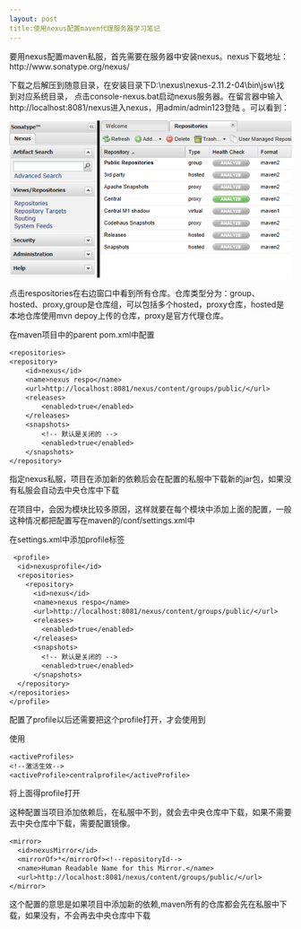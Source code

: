 ```yaml
---
layout: post
title:使用nexus配置maven代理服务器学习笔记
---
```

 <p>
 	要用nexus配置maven私服，首先需要在服务器中安装nexus。nexus下载地址：http://www.sonatype.org/nexus/
 </p>
 <p>
 	下载之后解压到随意目录，在安装目录下D:\nexus\nexus-2.11.2-04\bin\jsw\找到对应系统目录，
 	点击console-nexus.bat启动nexus服务器。在留言器中输入http://localhost:8081/nexus进入nexus，用admin/admin123登陆 。可以看到：
 </p>
 <img src='/images/nexus-01.png' alt='nexus-01'/>
 <p>
 	点击respositories在右边窗口中看到所有仓库。仓库类型分为：group、hosted、proxy,group是仓库组，可以包括多个hosted，proxy仓库，hosted是本地仓库使用mvn depoy上传的仓库，proxy是官方代理仓库。
 </p>
 <p>
 	在maven项目中的parent pom.xml中配置
 </p>
 <p>


 	<repositories>
  	<repository>
  		<id>nexus</id>
  		<name>nexus respo</name>
  		<url>http://localhost:8081/nexus/content/groups/public/</url>
  		<releases>
  			<enabled>true</enabled>
  		</releases>
  		<snapshots>
  			<!-- 默认是关闭的 -->
  			<enabled>true</enabled>
  		</snapshots>
  	</repository>
  </repositories>
 </p>
 <p>指定nexus私服，项目在添加新的依赖后会在配置的私服中下载新的jar包，如果没有私服会自动去中央仓库中下载</p>
 <p>
 	在项目中，会因为模块比较多原因，这样就要在每个模块中添加上面的配置，一般这种情况都把配置写在maven的/conf/settings.xml中
 </p>
 <p>
 	在settings.xml中添加profile标签
 </p>
 <p>


 	 <profile>
      <id>nexusprofile</id>
      <repositories>
        <repository>
          <id>nexus</id>
          <name>nexus respo</name>
          <url>http://localhost:8081/nexus/content/groups/public/</url>
          <releases>
            <enabled>true</enabled>
          </releases>
          <snapshots>
            <!-- 默认是关闭的 -->
            <enabled>true</enabled>
          </snapshots>
      </repository>
    </repositories>
    </profile>
 </p>
 <p>配置了profile以后还需要把这个profile打开，才会使用到</p>
 <p>
 	使用 


 	<activeProfiles>
    <!--激活生效-->
    <activeProfile>centralprofile</activeProfile>
  </activeProfiles>
  将上面得profile打开
 </p>
 <p>
 	这种配置当项目添加依赖后，在私服中不到，就会去中央仓库中下载，如果不需要去中央仓库中下载，需要配置镜像。
 </p>
 <p>


	<mirror>
      <id>nexusMirror</id>
      <mirrorOf>*</mirrorOf><!--repositoryId-->
      <name>Human Readable Name for this Mirror.</name>
      <url>http://localhost:8081/nexus/content/groups/public/</url>
    </mirror>
 </p>
 <p>这个配置的意思是如果项目中添加新的依赖,maven所有的仓库都会先在私服中下载，如果没有，不会再去中央仓库中下载</p>
 
